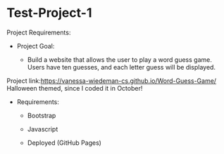 # Test-Project-1

Project Requirements:

- Project Goal:

  - Build a website that allows the user to play a word guess game. Users have ten guesses, and each letter guess will be displayed.
  
 Project link:https://vanessa-wiedeman-cs.github.io/Word-Guess-Game/
 Halloween themed, since I coded it in October! 

- Requirements:

  - Bootstrap
  
  - Javascript

  - Deployed (GitHub Pages)
  
  

